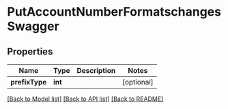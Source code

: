 # PutAccountNumberFormatschangesSwagger

## Properties
Name | Type | Description | Notes
------------ | ------------- | ------------- | -------------
**prefixType** | **int** |  | [optional] 

[[Back to Model list]](../../README.md#documentation-for-models) [[Back to API list]](../../README.md#documentation-for-api-endpoints) [[Back to README]](../../README.md)

